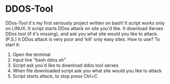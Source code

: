 # DDOS-Tool
DDos-Tool it's my first seriously project written on bash!
It script works only on LINUX.
It script starts DDos attack on site you'd like.
It download Xerxes DDos tool (if it's missing), and ask you what site would you like to attack.
(P.S.) It DDos attack is very poor and 'kill' only easy sites.
How to use?
To start it: 
1) Open the terminal 
2) Input line "bash ddos.sh" 
3) Script ask you'd like to download ddos tool xerxes
4) When file downloaded script ask you what site would you like to attack
5) Script starts attack, to stop press Ctrl+C
